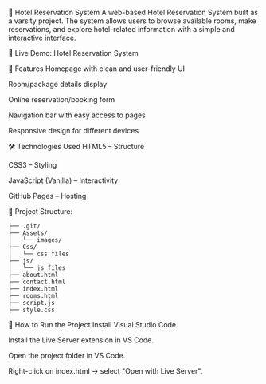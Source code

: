 🏨 Hotel Reservation System
A web-based Hotel Reservation System built as a varsity project. The system allows users to browse available rooms, make reservations, and explore hotel-related information with a simple and interactive interface.

🔗 Live Demo: Hotel Reservation System

🚀 Features
Homepage with clean and user-friendly UI

Room/package details display

Online reservation/booking form

Navigation bar with easy access to pages

Responsive design for different devices

🛠️ Technologies Used
HTML5 – Structure

CSS3 – Styling

JavaScript (Vanilla) – Interactivity

GitHub Pages – Hosting

📂 Project Structure: 
```Hotel-Reservation-System/
├── .git/
├── Assets/
│   └── images/
├── Css/
│   └── css files
├── js/
│   └── js files
├── about.html
├── contact.html
├── index.html
├── rooms.html
├── script.js
├── style.css
```

🚀 How to Run the Project
Install Visual Studio Code.

Install the Live Server extension in VS Code.

Open the project folder in VS Code.

Right-click on index.html → select "Open with Live Server".
